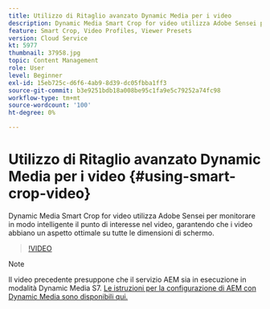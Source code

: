 ```yaml
---
title: Utilizzo di Ritaglio avanzato Dynamic Media per i video
description: Dynamic Media Smart Crop for video utilizza Adobe Sensei per monitorare in modo intelligente il punto di interesse nel video, garantendo che i video abbiano un aspetto ottimale su tutte le dimensioni di schermo.
feature: Smart Crop, Video Profiles, Viewer Presets
version: Cloud Service
kt: 5977
thumbnail: 37958.jpg
topic: Content Management
role: User
level: Beginner
exl-id: 15eb725c-d6f6-4ab9-8d39-dc05fbba1ff3
source-git-commit: b3e9251bdb18a008be95c1fa9e5c79252a74fc98
workflow-type: tm+mt
source-wordcount: '100'
ht-degree: 0%

---
```


# Utilizzo di Ritaglio avanzato Dynamic Media per i video {#using-smart-crop-video}

Dynamic Media Smart Crop for video utilizza Adobe Sensei per monitorare in modo intelligente il punto di interesse nel video, garantendo che i video abbiano un aspetto ottimale su tutte le dimensioni di schermo.

>[!VIDEO](https://video.tv.adobe.com/v/37958?quality=12&learn=on)

>[!NOTE]
>
>Il video precedente presuppone che il servizio AEM sia in esecuzione in modalità Dynamic Media S7. [Le istruzioni per la configurazione di AEM con Dynamic Media sono disponibili qui.](https://experienceleague.adobe.com/docs/experience-manager-cloud-service/assets/dynamicmedia/config-dm.html)
